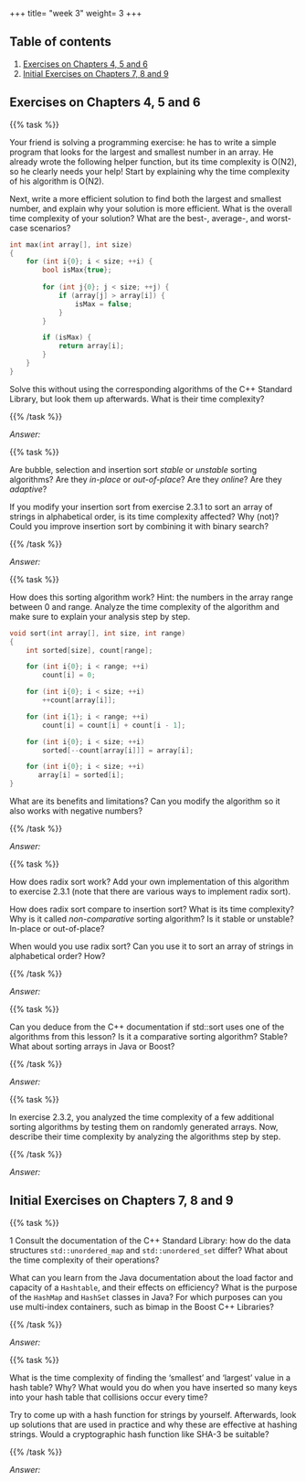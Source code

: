 +++
title= "week 3"
weight= 3
+++

## Table of contents

1. [Exercises on Chapters 4, 5 and 6](#exercises-on-chapters-4-5-and-6)
2. [Initial Exercises on Chapters 7, 8 and 9](#initial-exercises-on-chapters-7-8-and-9)

## Exercises on Chapters 4, 5 and 6

{{% task %}}

Your friend is solving a programming exercise: he has to write a simple program that looks for the largest and smallest number in an array. He already wrote the following helper function, but its time complexity is O(N2), so he clearly needs your help! Start by explaining why the time complexity of his algorithm is O(N2).

Next, write a more efficient solution to find both the largest and smallest number, and explain why your solution is more efficient. What is the overall time complexity of your solution? What are the best-, average-, and worst-case scenarios?

```C++
int max(int array[], int size)
{
    for (int i{0}; i < size; ++i) {
        bool isMax{true};
        
        for (int j{0}; j < size; ++j) {
            if (array[j] > array[i]) {
                isMax = false;
            }
        }

        if (isMax) {
            return array[i];
        }
    }
}

```

Solve this without using the corresponding algorithms of the C++ Standard Library, but look them up afterwards. What is their time complexity?

{{% /task %}}

*Answer:*

{{% task %}}

Are bubble, selection and insertion sort *stable* or *unstable* sorting algorithms? Are they *in-place* or *out-of-place*? Are they *online*? Are they *adaptive*?

If you modify your insertion sort from exercise 2.3.1 to sort an array of strings in alphabetical order, is its time complexity affected? Why (not)? Could you
improve insertion sort by combining it with binary search?

{{% /task %}}

*Answer:*

{{% task %}}

How does this sorting algorithm work? Hint: the numbers in the array range between 0 and range. Analyze the time complexity of the algorithm and make sure to explain your analysis step by step.

```C++
void sort(int array[], int size, int range)
{
    int sorted[size], count[range];

    for (int i{0}; i < range; ++i)
        count[i] = 0;

    for (int i{0}; i < size; ++i)
        ++count[array[i]];

    for (int i{1}; i < range; ++i)
        count[i] = count[i] + count[i - 1];

    for (int i{0}; i < size; ++i)
        sorted[--count[array[i]]] = array[i];

    for (int i{0}; i < size; ++i)
       array[i] = sorted[i];
}

```

What are its benefits and limitations? Can you modify the algorithm so it also works with negative numbers?

{{% /task %}}

*Answer:*

{{% task %}}

How does radix sort work? Add your own implementation of this algorithm to exercise 2.3.1 (note that there are various ways to implement radix sort).

How does radix sort compare to insertion sort? What is its time complexity? Why is it called  *non-comparative* sorting algorithm? Is it stable or unstable? In-place or out-of-place?

When would you use radix sort? Can you use it to sort an array of strings in alphabetical order? How?

{{% /task %}}

*Answer:*

{{% task %}}

Can you deduce from the C++ documentation if std::sort uses one of the algorithms from this lesson? Is it a comparative sorting algorithm? Stable? What about sorting arrays in Java or Boost?

{{% /task %}}

*Answer:*

{{% task %}}

In exercise 2.3.2, you analyzed the time complexity of a few additional sorting algorithms by testing them on randomly generated arrays. Now, describe their time complexity by analyzing the algorithms step by step.

{{% /task %}}

*Answer:*

## Initial Exercises on Chapters 7, 8 and 9

{{% task %}}

1 Consult the documentation of the C++ Standard Library: how do the data structures `std::unordered_map` and `std::unordered_set` differ? What about the time complexity of their operations?

What can you learn from the Java documentation about the load factor and capacity of a `Hashtable`, and their effects on efficiency? What is the purpose of the `HashMap` and `HashSet` classes in Java? For which purposes can you use multi-index containers, such as bimap in the Boost C++ Libraries?

{{% /task %}}

*Answer:*

{{% task %}}

What is the time complexity of finding the ‘smallest’ and ‘largest’ value in a hash table? Why? What would you do when you have inserted so many keys into your hash table that collisions occur every time?

Try to come up with a hash function for strings by yourself. Afterwards, look up solutions that are used in practice and why these are effective at hashing strings. Would a cryptographic hash function like SHA-3 be suitable?

{{% /task %}}

*Answer:*
